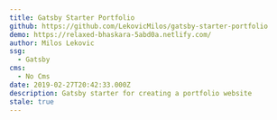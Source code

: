 ```yaml
---
title: Gatsby Starter Portfolio
github: https://github.com/LekovicMilos/gatsby-starter-portfolio
demo: https://relaxed-bhaskara-5abd0a.netlify.com/
author: Milos Lekovic
ssg:
  - Gatsby
cms:
  - No Cms
date: 2019-02-27T20:42:33.000Z
description: Gatsby starter for creating a portfolio website
stale: true
---
```

